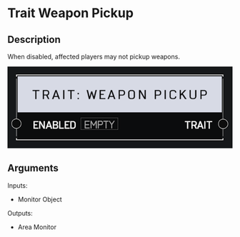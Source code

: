 # Trait Weapon Pickup

## Description

When disabled, affected players may not pickup weapons.

![Area Monitor](../../.gitbook/assets/images/scripting/traits/trait-weapon-pickup.png)

## Arguments

Inputs:

* Monitor Object

Outputs:

* Area Monitor
